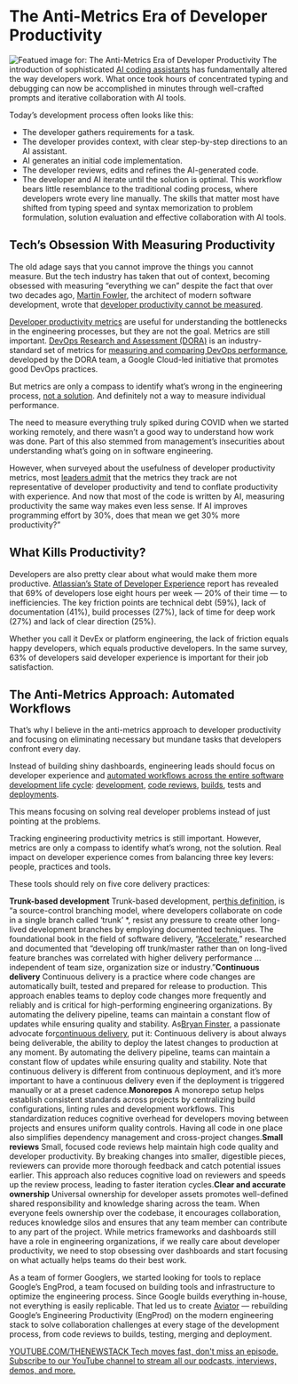 # The Anti-Metrics Era of Developer Productivity
![Featued image for: The Anti-Metrics Era of Developer Productivity](https://cdn.thenewstack.io/media/2025/06/7f2a730c-metrics-1024x577.png)
The introduction of sophisticated [AI coding assistants](https://thenewstack.io/ai-coding-assistants-are-reshaping-engineering-not-replacing-engineers/) has fundamentally altered the way developers work. What once took hours of concentrated typing and debugging can now be accomplished in minutes through well-crafted prompts and iterative collaboration with AI tools.

Today’s development process often looks like this:

- The developer gathers requirements for a task.
- The developer provides context, with clear step-by-step directions to an AI assistant.
- AI generates an initial code implementation.
- The developer reviews, edits and refines the AI-generated code.
- The developer and AI iterate until the solution is optimal.
This workflow bears little resemblance to the traditional coding process, where developers wrote every line manually. The skills that matter most have shifted from typing speed and syntax memorization to problem formulation, solution evaluation and effective collaboration with AI tools.

## Tech’s Obsession With Measuring Productivity
The old adage says that you cannot improve the things you cannot measure. But the tech industry has taken that out of context, becoming obsessed with measuring “everything we can” despite the fact that over two decades ago, [Martin Fowler](https://twitter.com/martinfowler), the architect of modern software development, wrote that [developer productivity cannot be measured](https://martinfowler.com/bliki/CannotMeasureProductivity.html).

[Developer productivity metrics](https://thenewstack.io/developer-productivity-whos-tracking-it-not-many/) are useful for understanding the bottlenecks in the engineering processes, but they are not the goal.
Metrics are still important. [DevOps Research and Assessment (DORA)](https://thenewstack.io/google-says-you-might-be-doing-dora-metrics-wrong/) is an industry-standard set of metrics for [measuring and comparing DevOps performance](https://thenewstack.io/dora-2024-ai-and-platform-engineering-fall-short/), developed by the DORA team, a Google Cloud-led initiative that promotes good DevOps practices.

But metrics are only a compass to identify what’s wrong in the engineering process, [not a solution](https://www.aviator.co/blog/everything-wrong-with-dora-metrics/). And definitely not a way to measure individual performance.

The need to measure everything truly spiked during COVID when we started working remotely, and there wasn’t a good way to understand how work was done. Part of this also stemmed from management’s insecurities about understanding what’s going on in software engineering.

However, when surveyed about the usefulness of developer productivity metrics, most [leaders admit](https://www.atlassian.com/software/compass/resources/state-of-developer-2024) that the metrics they track are not representative of developer productivity and tend to conflate productivity with experience. And now that most of the code is written by AI, measuring productivity the same way makes even less sense. If AI improves programming effort by 30%, does that mean we get 30% more productivity?”

## What Kills Productivity?
Developers are also pretty clear about what would make them more productive. [Atlassian’s State of Developer Experience](https://www.atlassian.com/software/compass/resources/state-of-developer-2024) report has revealed that 69% of developers lose eight hours per week — 20% of their time — to inefficiencies. The key friction points are technical debt (59%), lack of documentation (41%), build processes (27%), lack of time for deep work (27%) and lack of clear direction (25%).

Whether you call it DevEx or platform engineering, the lack of friction equals happy developers, which equals productive developers. In the same survey, 63% of developers said developer experience is important for their job satisfaction.

## The Anti-Metrics Approach: Automated Workflows
That’s why I believe in the anti-metrics approach to developer productivity and focusing on eliminating necessary but mundane tasks that developers confront every day.

Instead of building shiny dashboards, engineering leads should focus on developer experience and [automated workflows across the entire software development life cycle](https://www.aviator.co/?utm_source=tns&utm_medium=content&utm_campaign=q2-2025-tns-article-1-aviator-home&utm_term=net-new&utm_content=awareness): [development,](https://www.aviator.co/stacked-prs?utm_source=tns&utm_medium=content&utm_campaign=q2-2025-tns-article-1-aviator-stackedprs&utm_term=net-new&utm_content=awareness) [code reviews](https://www.aviator.co/flexreview?utm_source=tns&utm_medium=content&utm_campaign=q2-2025-tns-article-1-aviator-flexreview&utm_term=net-new&utm_content=awareness), [builds](https://www.aviator.co/merge-queue?utm_source=tns&utm_medium=content&utm_campaign=q2-2025-tns-article-1-aviator-mergequeue&utm_term=net-new&utm_content=awareness), tests and [deployments](https://www.aviator.co/releases?utm_source=tns&utm_medium=content&utm_campaign=q2-2025-tns-article-1-aviator-releases&utm_term=net-new&utm_content=awareness).

This means focusing on solving real developer problems instead of just pointing at the problems.

Tracking engineering productivity metrics is still important. However, metrics are only a compass to identify what’s wrong, not the solution. Real impact on developer experience comes from balancing three key levers: people, practices and tools.

These tools should rely on five core delivery practices:

**Trunk-based development**
Trunk-based development, per[this definition](https://trunkbaseddevelopment.com/#one-line-summary), is “a source-control branching model, where developers collaborate on code in a single branch called ‘trunk’ *, resist any pressure to create other long-lived development branches by employing documented techniques. The foundational book in the field of software delivery, “[Accelerate](https://www.oreilly.com/library/view/accelerate/9781457191435/),” researched and documented that “developing off trunk/master rather than on long-lived feature branches was correlated with higher delivery performance … independent of team size, organization size or industry.”**Continuous delivery**
Continuous delivery is a practice where code changes are automatically built, tested and prepared for release to production. This approach enables teams to deploy code changes more frequently and reliably and is critical for high-performing engineering organizations. By automating the delivery pipeline, teams can maintain a constant flow of updates while ensuring quality and stability. As[Bryan Finster](https://www.linkedin.com/in/bryan-finster/), a passionate advocate for[continuous delivery](https://minimumcd.org/), put it: Continuous delivery is about always being deliverable, the ability to deploy the latest changes to production at any moment. By automating the delivery pipeline, teams can maintain a constant flow of updates while ensuring quality and stability. Note that continuous delivery is different from continuous deployment, and it’s more important to have a continuous delivery even if the deployment is triggered manually or at a preset cadence.**Monorepos**
A monorepo setup helps establish consistent standards across projects by centralizing build configurations, linting rules and development workflows. This standardization reduces cognitive overhead for developers moving between projects and ensures uniform quality controls. Having all code in one place also simplifies dependency management and cross-project changes.**Small reviews**
Small, focused code reviews help maintain high code quality and developer productivity. By breaking changes into smaller, digestible pieces, reviewers can provide more thorough feedback and catch potential issues earlier. This approach also reduces cognitive load on reviewers and speeds up the review process, leading to faster iteration cycles.**Clear and accurate ownership**
Universal ownership for developer assets promotes well-defined shared responsibility and knowledge sharing across the team. When everyone feels ownership over the codebase, it encourages collaboration, reduces knowledge silos and ensures that any team member can contribute to any part of the project.
While metrics frameworks and dashboards still have a role in engineering organizations, if we really care about developer productivity, we need to stop obsessing over dashboards and start focusing on what actually helps teams do their best work.

As a team of former Googlers, we started looking for tools to replace Google’s EngProd, a team focused on building tools and infrastructure to optimize the engineering process. Since Google builds everything in-house, not everything is easily replicable. That led us to create [Aviator](https://www.aviator.co/?utm_source=tns&utm_medium=content&utm_campaign=q2-2025-tns-article-1-aviator-home&utm_term=net-new&utm_content=awareness) — rebuilding Google’s Engineering Productivity (EngProd) on the modern engineering stack to solve collaboration challenges at every stage of the development process, from code reviews to builds, testing, merging and deployment.

[
YOUTUBE.COM/THENEWSTACK
Tech moves fast, don't miss an episode. Subscribe to our YouTube
channel to stream all our podcasts, interviews, demos, and more.
](https://youtube.com/thenewstack?sub_confirmation=1)